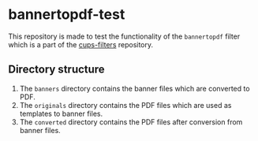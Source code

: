 # bannertopdf-test
This repository is made to test the functionality of the `bannertopdf` filter which is a part of the [cups-filters](http://github.com/openprinting/cups-filters) repository. 

## Directory structure

1. The `banners` directory contains the banner files which are converted to PDF.
2. The `originals` directory contains the PDF files which are used as templates to banner files.
3. The `converted` directory contains the PDF files after conversion from banner files.
